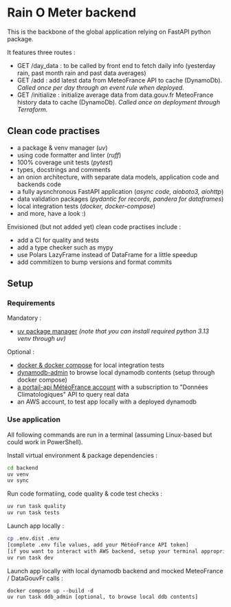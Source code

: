# Rain O Meter backend

This is the backbone of the global application relying on FastAPI python package.

It features three routes :
- GET /day_data : to be called by front end to fetch daily info (yesterday rain, past month rain and past data averages)
- GET /add : add latest data from MeteoFrance API to cache (DynamoDb). _Called once per day through an event rule when deployed._
- GET /initialize : initialize average data from data.gouv.fr MeteoFrance history data to cache (DynamoDb). _Called once on deployment through Terraform._

## Clean code practises

- a package & venv manager (_uv_)
- using code formatter and linter (_ruff_)
- 100% coverage unit tests (_pytest_)
- types, docstrings and comments
- an onion architecture, with separate data models, application code and backends code
- a fully aysnchronous FastAPI application (_async code, aioboto3, aiohttp_)
- data validation packages (_pydantic for records, pandera for dataframes_)
- local integration tests (_docker, docker-compose_)
- and more, have a look :)

Envisioned (but not added yet) clean code practises include :
- add a CI for quality and tests
- add a type checker such as mypy
- use Polars LazyFrame instead of DataFrame for a little speedup
- add commitizen to bump versions and format commits

## Setup

### Requirements

Mandatory :
- [uv package manager](https://docs.astral.sh/uv/getting-started/installation/) _(note that you can install required python 3.13 venv through uv)_

Optional :
- [docker & docker compose](https://docs.docker.com/compose/install/) for local integration tests
- [dynamodb-admin](https://github.com/aaronshaf/dynamodb-admin) to browse local dynamodb contents (setup through docker compose)
- [a portail-api MétéoFrance account](https://portail-api.meteofrance.fr/web/fr) with a subscription to "Données Climatologiques" API to query real data
- an AWS account, to test app locally with a deployed dynamodb

### Use application

All following commands are run in a terminal (assuming Linux-based but could work in PowerShell).

Install virtual environment & package dependencies :
```bash
cd backend
uv venv
uv sync
```

Run code formatiing, code quality & code test checks :
```bash
uv run task quality
uv run task tests
```

Launch app locally :
```bash
cp .env.dist .env
[complete .env file values, add your MétéoFrance API token]
[if you want to interact with AWS backend, setup your terminal appropriately]
uv run task dev
```

Launch app locally with local dynamodb backend and mocked MeteoFrance / DataGouvFr calls :
```
docker compose up --build -d
uv run task ddb_admin [optional, to browse local ddb contents]
```
